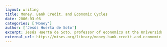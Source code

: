 ```yaml
---
layout: writing
title: Money, Bank Credit, and Economic Cycles
date: 2006-03-06
categories: ['Money']
author: ['Jesús Huerta de Soto']
excerpt: Jesús Huerta de Soto, professor of economics at the Universidad Rey Juan Carlos, Madrid, has made history with this mammoth and exciting treatise. He integrates sweeping history and rigorous theory to make the good-as-gold case that the institutions of money and banking can be part of the free market — without a central bank, without bailouts, without inflation, without business cycles, and without the economic instability that has characterized the age of government control.
external_url: https://mises.org/library/money-bank-credit-and-economic-cycles
---
```

